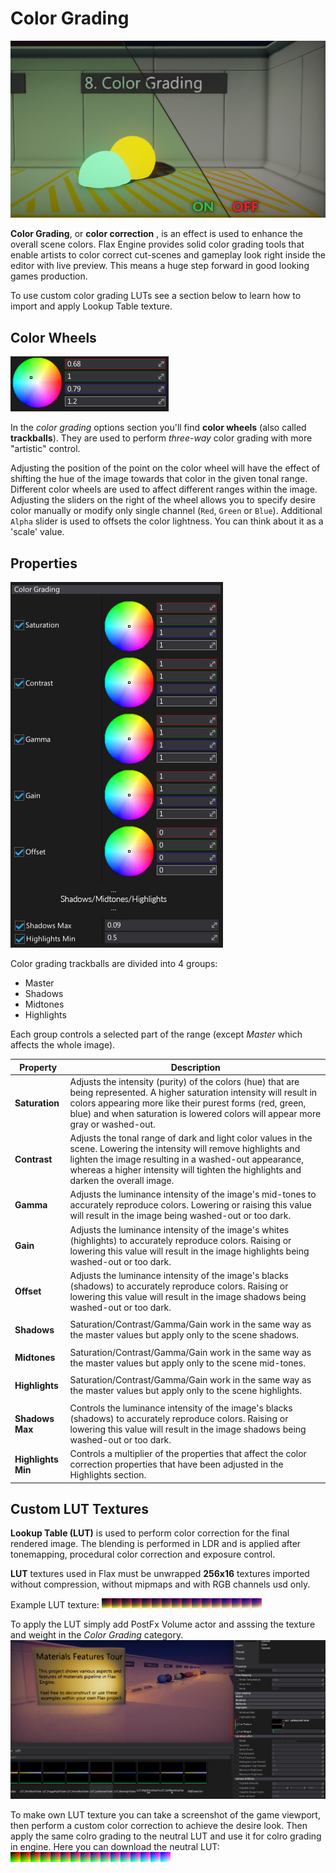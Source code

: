 # Color Grading

![Color Grading](media/color-grading.png)

**Color Grading**, or **color correction** , is an effect is used to enhance the overall scene colors. Flax Engine provides solid color grading tools that enable artists to color correct cut-scenes and gameplay look right inside the editor with live preview. This means a huge step forward in good looking games production.

To use custom color grading LUTs see a section below to learn how to import and apply Lookup Table texture.

## Color Wheels

![Color Wheel](media/color-grading-wheel.png)

In the *color grading* options section you'll find **color wheels** (also called **trackballs**). They are used to perform *three-way* color grading with more "artistic" control.

Adjusting the position of the point on the color wheel will have the effect of shifting the hue of the image towards that color in the given tonal range. Different color wheels are used to affect different ranges within the image. Adjusting the sliders on the right of the wheel allows you to specify desire color manually or modify only single channel (`Red`, `Green` or `Blue`). Additional `Alpha` slider is used to offsets the color lightness. You can think about it as a 'scale' value.

## Properties

![Properties](media/color-grading-properties.jpg)

Color grading trackballs are divided into 4 groups:

- Master
- Shadows
- Midtones
- Highlights

Each group controls a selected part of the range (except *Master* which affects the whole image).

| Property | Description |
|--------|--------|
| **Saturation** | Adjusts the intensity (purity) of the colors (hue) that are being represented. A higher saturation intensity will result in colors appearing more like their purest forms (red, green, blue) and when saturation is lowered colors will appear more gray or washed-out. |
| **Contrast** | Adjusts the tonal range of dark and light color values in the scene. Lowering the intensity will remove highlights and lighten the image resulting in a washed-out appearance, whereas a higher intensity will tighten the highlights and darken the overall image. |
| **Gamma** | Adjusts the luminance intensity of the image's mid-tones to accurately reproduce colors. Lowering or raising this value will result in the image being washed-out or too dark. |
| **Gain** | Adjusts the luminance intensity of the image's whites (highlights) to accurately reproduce colors. Raising or lowering this value will result in the image highlights being washed-out or too dark. |
| **Offset** | Adjusts the luminance intensity of the image's blacks (shadows) to accurately reproduce colors. Raising or lowering this value will result in the image shadows being washed-out or too dark. |
|||
| **Shadows** | Saturation/Contrast/Gamma/Gain work in the same way as the master values but apply only to the scene shadows. |
|||
| **Midtones** | Saturation/Contrast/Gamma/Gain work in the same way as the master values but apply only to the scene mid-tones. |
|||
| **Highlights** | Saturation/Contrast/Gamma/Gain work in the same way as the master values but apply only to the scene highlights. |
|||
| **Shadows Max** | Controls the luminance intensity of the image's blacks (shadows) to accurately reproduce colors. Raising or lowering this value will result in the image shadows being washed-out or too dark. |
| **Highlights Min** | Controls a multiplier of the properties that affect the color correction properties that have been adjusted in the Highlights section. |

## Custom LUT Textures

**Lookup Table (LUT)** is used to perform color correction for the final rendered image. The blending is performed in LDR and is applied after tonemapping, procedural color correction and exposure control.

**LUT** textures used in Flax must be unwrapped **256x16** textures imported without compression, without mipmaps and with RGB channels usd only.

Example LUT texture:
![LUT Texture](media/LUT_LateSunsetTable.png)

To apply the LUT simply add PostFx Volume actor and asssing the texture and weight in the *Color Grading* category.
![LUT Texture Example](media/lut-example.png)

To make own LUT texture you can take a screenshot of the game viewport, then perform a custom color correction to achieve the desire look. Then apply the same colro grading to the neutral LUT and use it for colro grading in engine.
Here you can download the neutral LUT:
![Neutral LUT Texture](media/LUT_Neutral.png)

